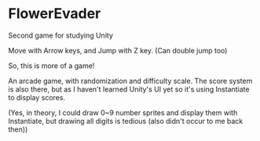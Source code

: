 # FlowerEvader
 Second game for studying Unity

Move with Arrow keys, and Jump with Z key. (Can double jump too)

So, this is more of a game!

An arcade game, with randomization and difficulty scale.
The score system is also there,
but as I haven't learned Unity's UI yet so it's using
Instantiate to display scores.

(Yes, in theory, I could draw 0~9 number sprites and display them with Instantiate,
but drawing all digits is tedious (also didn't occur to me back then))


